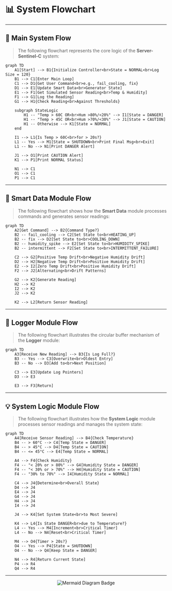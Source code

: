 # 📊 System Flowchart

---

## 🚀 Main System Flow

> The following flowchart represents the core logic of the **Server-Sentinel-C** system:

```mermaid
graph TD
    A1[Start] --> B1{Initialize Controller<br>State = NORMAL<br>Log Size = 120}
    B1 --> C1[Enter Main Loop]
    C1 --> D1{Get User Command<br>e.g., fail_cooling, fix}
    D1 --> E1[Update Smart Data<br>Generator State]
    E1 --> F1[Get Simulated Sensor Reading<br>Temp & Humidity]
    F1 --> G1[Log the Reading]
    G1 --> H1{Check Reading<br>Against Thresholds}
    
    subgraph StateLogic
        H1 -- "Temp > 60C OR<br>Hum >80%/<20%" --> I1[State = DANGER]
        H1 -- "Temp > 45C OR<br>Hum >70%/<30%" --> J1[State = CAUTION]
        H1 -- Otherwise --> K1[State = NORMAL]
    end

    I1 --> L1{Is Temp > 60C<br>for > 20s?}
    L1 -- Yes --> M1[State = SHUTDOWN<br>Print Final Msg<br>Exit]
    L1 -- No --> N1[Print DANGER Alert]
    
    J1 --> O1[Print CAUTION Alert]
    K1 --> P1[Print NORMAL Status]

    N1 --> C1
    O1 --> C1
    P1 --> C1
```

---

## 🧠 Smart Data Module Flow

> The following flowchart shows how the **Smart Data** module processes commands and generates sensor readings:

```mermaid
graph TD
    A2[Get Command] --> B2{Command Type?}
    B2 -- fail_cooling --> C2[Set State to<br>HEATING_UP]
    B2 -- fix --> D2[Set State to<br>COOLING_DOWN]
    B2 -- humidity_spike --> E2[Set State to<br>HUMIDITY_SPIKE]
    B2 -- intermittent --> F2[Set State to<br>INTERMITTENT_FAILURE]
    
    C2 --> G2[Positive Temp Drift<br>Negative Humidity Drift]
    D2 --> H2[Negative Temp Drift<br>Positive Humidity Drift]
    E2 --> I2[Zero Temp Drift<br>Positive Humidity Drift]
    F2 --> J2[Alternating<br>Drift Patterns]
    
    G2 --> K2[Generate Reading]
    H2 --> K2
    I2 --> K2
    J2 --> K2
    
    K2 --> L2[Return Sensor Reading]
```

---

## 📝 Logger Module Flow

> The following flowchart illustrates the circular buffer mechanism of the **Logger** module:

```mermaid
graph TD
    A3[Receive New Reading] --> B3{Is Log Full?}
    B3 -- Yes --> C3[Overwrite<br>Oldest Entry]
    B3 -- No --> D3[Add to<br>Next Position]
    
    C3 --> E3[Update Log Pointers]
    D3 --> E3
    
    E3 --> F3[Return]
```

---

## 💡 System Logic Module Flow

> The following flowchart illustrates how the **System Logic** module processes sensor readings and manages the system state:

```mermaid
graph TD
    A4[Receive Sensor Reading] --> B4{Check Temperature}
    B4 -- > 60°C --> C4[Temp State = DANGER]
    B4 -- > 45°C --> D4[Temp State = CAUTION]
    B4 -- <= 45°C --> E4[Temp State = NORMAL]
    
    A4 --> F4{Check Humidity}
    F4 -- "< 20% or > 80%" --> G4[Humidity State = DANGER]
    F4 -- "< 30% or > 70%" --> H4[Humidity State = CAUTION]
    F4 -- "30% to 70%" --> I4[Humidity State = NORMAL]
    
    C4 --> J4{Determine<br>Overall State}
    D4 --> J4
    E4 --> J4
    G4 --> J4
    H4 --> J4
    I4 --> J4
    
    J4 --> K4[Set System State<br>to Most Severe]
    
    K4 --> L4{Is State DANGER<br>due to Temperature?}
    L4 -- Yes --> M4[Increment<br>Critical Timer]
    L4 -- No --> N4[Reset<br>Critical Timer]
    
    M4 --> O4{Timer > 20s?}
    O4 -- Yes --> P4[State = SHUTDOWN]
    O4 -- No --> Q4[Keep State = DANGER]
    
    N4 --> R4[Return Current State]
    P4 --> R4
    Q4 --> R4
```

---

<p align="center">
    <img src="https://img.shields.io/badge/Diagram-Mermaid-blue?logo=mermaid" alt="Mermaid Diagram Badge">
</p>